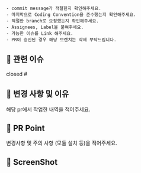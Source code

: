 ```
- commit message가 적절한지 확인해주세요.
- 마지막으로 Coding Convention을 준수했는지 확인해주세요.
- 적절한 branch로 요청했는지 확인해주세요.
- Assignees, Label을 붙여주세요.
- 가능한 이슈를 Link 해주세요.
- PR이 승인된 경우 해당 브랜치는 삭제 부탁드립니다.
```

## 🍎 관련 이슈
closed #

## 🍎 변경 사항 및 이유
해당 pr에서 작업한 내역을 적어주세요.

## 🍎 PR Point
변경사항 및 주의 사항 (모듈 설치 등)을 적어주세요.

## 📸 ScreenShot

